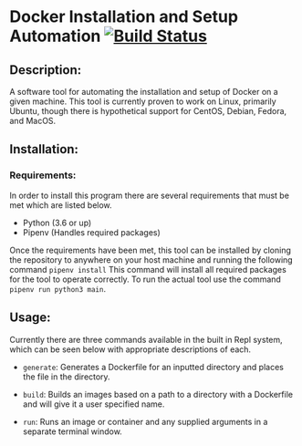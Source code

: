 # Docker Installation and Setup Automation [![Build Status](https://travis-ci.com/ZachAndrews98/Docker-Automation.svg?branch=master)](https://travis-ci.com/ZachAndrews98/Docker-Automation)

## Description:

A software tool for automating the installation and setup of Docker on a given
machine. This tool is currently proven to work on Linux, primarily Ubuntu,
though there is hypothetical support for CentOS, Debian, Fedora, and MacOS.

## Installation:

### Requirements:

In order to install this program there are several requirements that must be
met which are listed below.

- Python (3.6 or up)
- Pipenv (Handles required packages)

Once the requirements have been met, this tool can be installed by cloning the
repository to anywhere on your host machine and running the following command
`pipenv install` This command will install all required packages for the tool
to operate correctly. To run the actual tool use the command `pipenv run
python3 main`.

## Usage:

Currently there are three commands available in the built in Repl system, which
can be seen below with appropriate descriptions of each.

- `generate`: Generates a Dockerfile for an inputted directory and places the file in the directory.

- `build`: Builds an images based on a path to a directory with a Dockerfile and will give it a user specified name.

- `run`: Runs an image or container and any supplied arguments in a separate terminal window.

